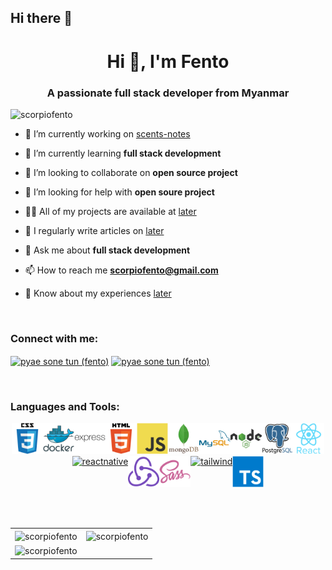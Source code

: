 ## Hi there 👋

<h1 align="center">Hi 👋, I'm Fento</h1>
<h3 align="center">A passionate full stack developer from Myanmar</h3>

<p align="left"> <img src="https://komarev.com/ghpvc/?username=scorpiofento&label=Profile%20views&color=0e75b6&style=flat" alt="scorpiofento" /> </p>

- 🔭 I’m currently working on [scents-notes](https://github.com/ScorpioFento/scents_notes)

- 🌱 I’m currently learning **full stack development**

- 👯 I’m looking to collaborate on **open source project**

- 🤝 I’m looking for help with **open soure project**

- 👨‍💻 All of my projects are available at [later](later)

- 📝 I regularly write articles on [later](later)

- 💬 Ask me about **full stack development**

- 📫 How to reach me **scorpiofento@gmail.com**

- 📄 Know about my experiences [later](later)
<br>
<h3 align="left">Connect with me:</h3>
<p align="left">
<a href="https://linkedin.com/in/pyae sone tun (fento)" target="blank"><img align="center" src="https://raw.githubusercontent.com/rahuldkjain/github-profile-readme-generator/master/src/images/icons/Social/linked-in-alt.svg" alt="pyae sone tun (fento)" height="30" width="40" /></a>
<a href="https://fb.com/pyae sone tun (fento)" target="blank"><img align="center" src="https://raw.githubusercontent.com/rahuldkjain/github-profile-readme-generator/master/src/images/icons/Social/facebook.svg" alt="pyae sone tun (fento)" height="30" width="40" /></a>
</p>
<br>
<h3 align="left">Languages and Tools:</h3>
<p  align="center" style="display: flex; justify-content: center; flex-wrap: wrap;">
  <a href="https://www.w3schools.com/css/" target="_blank" rel="noreferrer" >
    <img src="https://raw.githubusercontent.com/devicons/devicon/master/icons/css3/css3-original-wordmark.svg" alt="css3" width="50" height="50"/>
  </a>
  <a href="https://www.docker.com/" target="_blank" rel="noreferrer">
    <img src="https://raw.githubusercontent.com/devicons/devicon/master/icons/docker/docker-original-wordmark.svg" alt="docker" width="50" height="50"/>
  </a>
  <a href="https://expressjs.com" target="_blank" rel="noreferrer">
    <img src="https://raw.githubusercontent.com/devicons/devicon/master/icons/express/express-original-wordmark.svg" alt="express" width="50" height="50"/>
  </a>
  <a href="https://www.w3.org/html/" target="_blank" rel="noreferrer">
    <img src="https://raw.githubusercontent.com/devicons/devicon/master/icons/html5/html5-original-wordmark.svg" alt="html5" width="50" height="50"/>
  </a>
  <a href="https://developer.mozilla.org/en-US/docs/Web/JavaScript" target="_blank" rel="noreferrer">
    <img src="https://raw.githubusercontent.com/devicons/devicon/master/icons/javascript/javascript-original.svg" alt="javascript" width="50" height="50"/>
  </a>
  <a href="https://www.mongodb.com/" target="_blank" rel="noreferrer">
    <img src="https://raw.githubusercontent.com/devicons/devicon/master/icons/mongodb/mongodb-original-wordmark.svg" alt="mongodb" width="50" height="50"/>
  </a>
  <a href="https://www.mysql.com/" target="_blank" rel="noreferrer">
    <img src="https://raw.githubusercontent.com/devicons/devicon/master/icons/mysql/mysql-original-wordmark.svg" alt="mysql" width="50" height="50"/>
  </a>
  <a href="https://nodejs.org" target="_blank" rel="noreferrer">
    <img src="https://raw.githubusercontent.com/devicons/devicon/master/icons/nodejs/nodejs-original-wordmark.svg" alt="nodejs" width="50" height="50"/>
  </a>
  <a href="https://www.postgresql.org" target="_blank" rel="noreferrer">
    <img src="https://raw.githubusercontent.com/devicons/devicon/master/icons/postgresql/postgresql-original-wordmark.svg" alt="postgresql" width="50" height="50"/>
  </a>
  <a href="https://reactjs.org/" target="_blank" rel="noreferrer">
    <img src="https://raw.githubusercontent.com/devicons/devicon/master/icons/react/react-original-wordmark.svg" alt="react" width="50" height="50"/>
  </a>
  <a href="https://reactnative.dev/" target="_blank" rel="noreferrer">
    <img src="https://reactnative.dev/img/header_logo.svg" alt="reactnative" width="50" height="50"/>
  </a>
  <a href="https://redux.js.org" target="_blank" rel="noreferrer">
    <img src="https://raw.githubusercontent.com/devicons/devicon/master/icons/redux/redux-original.svg" alt="redux" width="50" height="50"/>
  </a>
  <a href="https://sass-lang.com" target="_blank" rel="noreferrer">
    <img src="https://raw.githubusercontent.com/devicons/devicon/master/icons/sass/sass-original.svg" alt="sass" width="50" height="50"/>
  </a>
  <a href="https://tailwindcss.com/" target="_blank" rel="noreferrer">
    <img src="https://www.vectorlogo.zone/logos/tailwindcss/tailwindcss-icon.svg" alt="tailwind" width="50" height="50"/>
  </a>
  <a href="https://www.typescriptlang.org/" target="_blank" rel="noreferrer">
    <img src="https://raw.githubusercontent.com/devicons/devicon/master/icons/typescript/typescript-original.svg" alt="typescript" width="50" height="50"/>
  </a>
</p>

<br>
<br>
<table>
  <tr>
    <td>
      <img align="center" src="https://github-readme-stats.vercel.app/api/top-langs?username=scorpiofento&show_icons=true&locale=en&layout=compact&theme=dark&background=0f0f0f&border_color=00FF00&hide_border=true&card_width=450" alt="scorpiofento" />
    </td>
    <td>
      <img align="center" src="https://github-readme-stats.vercel.app/api?username=scorpiofento&show_icons=true&locale=en&theme=dark&background=000000&border_color=00FF00&hide_border=true&card_width=400" alt="scorpiofento" />
    </td>
  </tr>
  <tr>
    <td colspan="2">
      <img align="center" src="https://github-readme-streak-stats.herokuapp.com/?user=scorpiofento&&theme=dark&background=000000&border=00FF00&hide_border=true&card_width=900" alt="scorpiofento" />
    </td>
  </tr>
</table>
